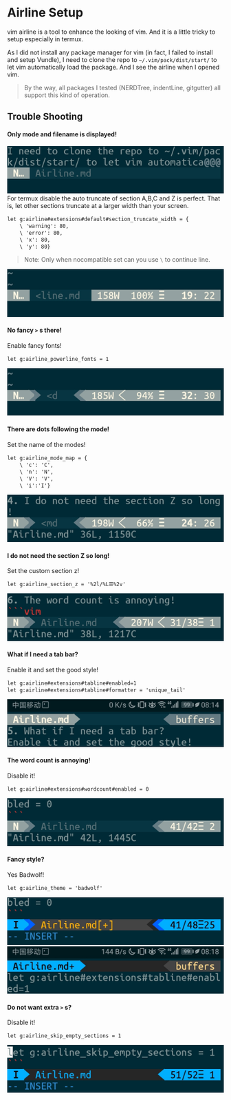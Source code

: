 # Airline Setup

vim airline is a tool to enhance the looking of vim. And it is a little tricky to setup especially in termux.

As I did not install any package manager for vim 
(in fact, I failed to install and setup Vundle), 
I need to clone the repo to `~/.vim/pack/dist/start/` to let vim automatically load the package. 
And I see the airline when I opened vim.

> By the way, all packages I tested (NERDTree, indentLine, gitgutter) all support this kind of operation.

## Trouble Shooting
#### Only mode and filename is displayed!
![](AirlineImg/0.jpg)
For termux disable the auto truncate of section A,B,C and Z is perfect. That is, let other sections truncate at a larger width than your screen.
```vim
let g:airline#extensions#default#section_truncate_width = {
    \ 'warning': 80,
    \ 'error': 80,
    \ 'x': 80,
    \ 'y': 80}
```
> Note: Only when nocompatible set can you use `\` to continue line.

![](AirlineImg/1.jpg)
#### No fancy `>` s there!
Enable fancy fonts!
```vim
let g:airline_powerline_fonts = 1
```
![](AirlineImg/2.jpg)
#### There are dots following the mode!
Set the name of the modes!
```vim
let g:airline_mode_map = {
    \ 'c': 'C',
    \ 'n': 'N',
    \ 'V': 'V',
    \ 'i':'I'}
```
![](AirlineImg/3.jpg)
#### I do not need the section Z so long!
Set the custom section z!
```vim
let g:airline_section_z = '%2l/%L☰%2v'
```
![](AirlineImg/4.jpg)
#### What if I need a tab bar?
Enable it and set the good style!
```vim
let g:airline#extensions#tabline#enabled=1
let g:airline#extensions#tabline#formatter = 'unique_tail'
```
![](AirlineImg/5.jpg)
#### The word count is annoying!
Disable it!
```vim
let g:airline#extensions#wordcount#enabled = 0
```
![](AirlineImg/6.jpg)
#### Fancy style?
Yes Badwolf!
```vim
let g:airline_theme = 'badwolf'
```
![](AirlineImg/7.jpg)
![](AirlineImg/8.jpg)
#### Do not want extra `>` s?
Disable it!
```vim
let g:airline_skip_empty_sections = 1
```
![](AirlineImg/9.jpg)
